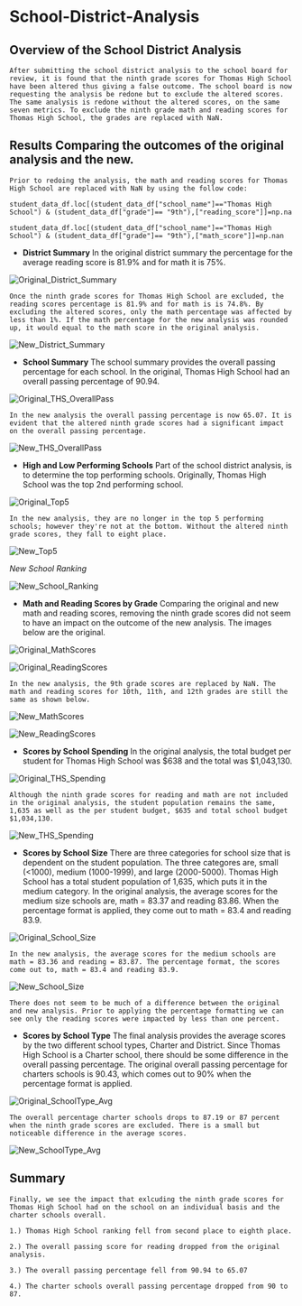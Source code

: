 # **School-District-Analysis**

## **Overview of the School District Analysis**

	After submitting the school district analysis to the school board for review, it is found that the ninth grade scores for Thomas High School have been altered thus giving a false outcome. The school board is now requesting the analysis be redone but to exclude the altered scores. The same analysis is redone without the altered scores, on the same seven metrics. To exclude the ninth grade math and reading scores for Thomas High School, the grades are replaced with NaN. 


## **Results** Comparing the outcomes of the original analysis and the new. 

 	Prior to redoing the analysis, the math and reading scores for Thomas High School are replaced with NaN by using the follow code:

   `student_data_df.loc[(student_data_df["school_name"]=="Thomas High School") & (student_data_df["grade"]== "9th"),["reading_score"]]=np.na`

   `student_data_df.loc[(student_data_df["school_name"]=="Thomas High School") & (student_data_df["grade"]== "9th"),["math_score"]]=np.nan`
     

* **District Summary** 
	In the original district summary the percentage for the average reading score is 81.9% and for math it is 75%. 

![Original_District_Summary](Images/Original_District_Summary.png)

	Once the ninth grade scores for Thomas High School are excluded, the reading scores percentage is 81.9% and for math is is 74.8%. By excluding the altered scores, only the math percentage was affected by less than 1%. If the math percentage for the new analysis was rounded up, it would equal to the math score in the original analysis.	

![New_District_Summary](Images/New_District_Summary.png)

	
* **School Summary** 
	The school summary provides the overall passing percentage for each school. In the original, Thomas High School had an overall passing percentage of 90.94. 

![Original_THS_OverallPass](Images/Original_THS_OverallPass.png)

	In the new analysis the overall passing percentage is now 65.07. It is evident that the altered ninth grade scores had a significant impact on the overall passing percentage. 	

![New_THS_OverallPass](Images/New_THS_OverallPass.png)

* **High and Low Performing Schools**
	Part of the school district analysis, is to determine the top performing schools. Originally, Thomas High School was the top 2nd performing school.

![Original_Top5](Images/Original_Top5.png)

	In the new analysis, they are no longer in the top 5 performing schools; however they're not at the bottom. Without the altered ninth grade scores, they fall to eight place.	

![New_Top5](Images/New_Top5.png)

*New School Ranking*

![New_School_Ranking](Images/New_School_Ranking.png)

* **Math and Reading Scores by Grade**
	Comparing the original and new math and reading scores, removing the ninth grade scores did not seem to have an impact on the outcome of the new analysis. The images below are the original. 

![Original_MathScores](Images/Original_THS_MathScores.png)

![Original_ReadingScores](Images/Original_THS_ReadingScores.png)

	In the new analysis, the 9th grade scores are replaced by NaN. The math and reading scores for 10th, 11th, and 12th grades are still the same as shown below. 

![New_MathScores](Images/New_MathScores.png) 

![New_ReadingScores](Images/New_ReadingScores.png)

* **Scores by School Spending**
	In the original analysis, the total budget per student for Thomas High School was $638 and the total was $1,043,130.

![Original_THS_Spending](Images/Original_THS_Spending.png)

	Although the ninth grade scores for reading and math are not included in the original analysis, the student population remains the same, 1,635 as well as the per student budget, $635 and total school budget $1,034,130. 

![New_THS_Spending](Images/New_THS_Spending.png) 

* **Scores by School Size**
	There are three categories for school size that is dependent on the student population. The three categores are, small (<1000), medium (1000-1999), and large (2000-5000). Thomas High School has a total student population of 1,635, which puts it in the medium category. In the original analysis, the average scores for the medium size schools are, math = 83.37 and reading 83.86. When the percentage format is applied, they come out to math = 83.4 and reading 83.9. 

	
![Original_School_Size](Images/Original_School_Size.png)

	In the new analysis, the average scores for the medium schools are math = 83.36 and reading = 83.87. The percentage format, the scores come out to, math = 83.4 and reading 83.9. 

![New_School_Size](Images/New_School_Size.png)

	There does not seem to be much of a difference between the original and new analysis. Prior to applying the percentage formatting we can see only the reading scores were impacted by less than one percent. 

* **Scores by School Type**
	The final analysis provides the average scores by the two different school types, Charter and District. Since Thomas High School is a Charter school, there should be some difference in the overall passing percentage. The original overall passing percentage for charters schools is 90.43, which comes out to 90% when the percentage format is applied. 
	
![Original_SchoolType_Avg](Images/Original_SchoolType_Avg.png)

	The overall percentage charter schools drops to 87.19 or 87 percent when the ninth grade scores are excluded. There is a small but noticeable difference in the average scores. 

![New_SchoolType_Avg](Images/New_SchoolType_Avg.png)

## **Summary**
	Finally, we see the impact that exlcuding the ninth grade scores for Thomas High School had on the school on an individual basis and the charter schools overall. 

	1.) Thomas High School ranking fell from second place to eighth place.

	2.) The overall passing score for reading dropped from the original analysis.

	3.) The overall passing percentage fell from 90.94 to 65.07 

	4.) The charter schools overall passing percentage dropped from 90 to 87.
	

	
	
	
	

	


	


	
	
		
